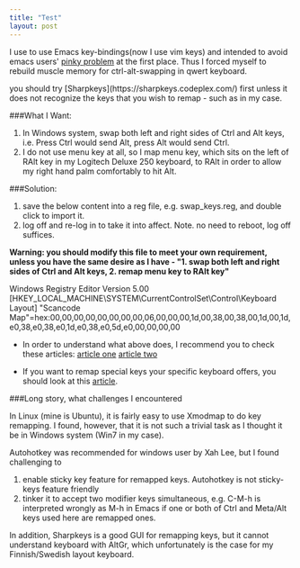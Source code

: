 ```yaml
---
title: "Test"
layout: post
---
```



I use to use Emacs key-bindings(now I use vim keys) and intended to avoid emacs users' [pinky problem](http://ergoemacs.org/emacs/emacs_pinky.html) at the first place. Thus I forced myself to rebuild muscle memory for ctrl-alt-swapping in qwert keyboard.

<div class="message">
you should try [Sharpkeys](https://sharpkeys.codeplex.com/) first unless it does not recognize the keys that you wish to remap - such as in my case.
</div>

###What I Want:
1. In Windows system, swap both left and right sides of Ctrl and Alt keys, i.e. Press Ctrl would send Alt, press Alt would send Ctrl.
2. I do not use menu key at all, so I map menu key, which sits on the left of RAlt key in my Logitech Deluxe 250 keyboard, to RAlt in order to allow my right hand palm comfortably to hit Alt.

###Solution:
1. save the below content into a reg file, e.g. swap_keys.reg, and double click to import it.
2. log off and re-log in to take it into affect. Note. no need to reboot, log off suffices.

**Warning: you should modify this file to meet your own requirement, unless you have the same desire as I have - "1. swap both left and right sides of Ctrl and Alt keys, 2. remap menu key to RAlt key"**
<div class="message">
Windows Registry Editor Version 5.00
 [HKEY_LOCAL_MACHINE\SYSTEM\CurrentControlSet\Control\Keyboard Layout]
 "Scancode Map"=hex:00,00,00,00,00,00,00,00,06,00,00,00,1d,00,38,00,38,00,1d,00,1d,e0,38,e0,38,e0,1d,e0,38,e0,5d,e0,00,00,00,00
</div>


* In order to understand what above does, I recommend you to check these articles:
[article one](http://www.northcode.com/blog.php/2007/07/25/Securing-Windows-For-Use-As-A-Kiosk)
[article two](http://www.howtogeek.com/howto/windows-vista/disable-caps-lock-key-in-windows-vista/)

* If you want to remap special keys your specific keyboard offers, you should look at this [article](http://www.win.tue.nl/~aeb/linux/kbd/scancodes-6.html).

###Long story, what challenges I encountered

In Linux (mine is Ubuntu), it is fairly easy to use Xmodmap to do key remapping. I found, however, that it is not such a trivial task as I thought it be in Windows system (Win7 in my case).

Autohotkey was recommended for windows user by Xah Lee, but I found challenging to
1. enable sticky key feature for remapped keys. Autohotkey is not sticky-keys feature friendly
2. tinker it to accept two modifier keys simultaneous, e.g. C-M-h is interpreted wrongly as M-h in Emacs if one or both of Ctrl and Meta/Alt keys used here are remapped ones.

In addition, Sharpkeys is a good GUI for remapping keys, but it cannot understand keyboard with AltGr, which unfortunately is the case for my Finnish/Swedish layout keyboard.
